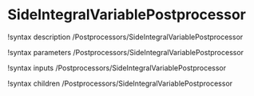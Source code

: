 <!-- MOOSE Documentation Stub: Remove this when content is added. -->

# SideIntegralVariablePostprocessor
!syntax description /Postprocessors/SideIntegralVariablePostprocessor

!syntax parameters /Postprocessors/SideIntegralVariablePostprocessor

!syntax inputs /Postprocessors/SideIntegralVariablePostprocessor

!syntax children /Postprocessors/SideIntegralVariablePostprocessor
